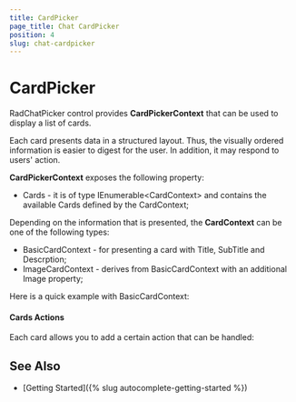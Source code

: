 ```yaml
---
title: CardPicker
page_title: Chat CardPicker
position: 4
slug: chat-cardpicker
---
```


# CardPicker #

RadChatPicker control provides **CardPickerContext** that can be used to display a list of cards.

Each card presents data in a structured layout. Thus, the visually ordered information is easier to digest for the user. In addition, it may respond to users' action.

**CardPickerContext**  exposes the following property:

* Cards - it is of type IEnumerable&lt;CardContext&gt; and contains the available Cards defined by the CardContext;

Depending on the information that is presented, the **CardContext** can be one of the following types:

* BasicCardContext - for presenting a card with Title, SubTitle and Descrption;
* ImageCardContext - derives from BasicCardContext with an additional Image property;

Here is a quick example with BasicCardContext:



#### Cards Actions

Each card allows you to add a certain action that can be handled:

## See Also

- [Getting Started]({% slug autocomplete-getting-started %})